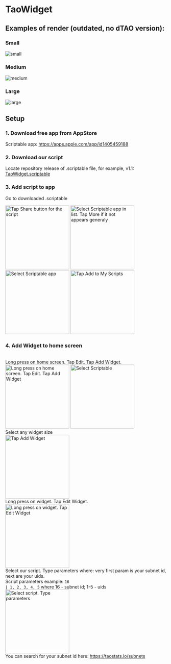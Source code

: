 # TaoWidget

## Examples of render (outdated, no dTAO version):

### Small

<img src="preview/small.jpeg" alt="small"/>

### Medium

<img src="preview/medium.jpeg" alt="medium"/>

### Large

<img src="preview/large.jpeg" alt="large"/>

## Setup

### 1. Download free app from AppStore

Scriptable app: https://apps.apple.com/app/id1405459188

### 2. Download our script

Locate repository release of .scriptable file, for example, v1.1: [TaoWidget.scriptable](https://github.com/ye-du-dev/TaoStats_Scriptable/releases/download/v1.1/TaoWidget.scriptable)

### 3. Add script to app

Go to downloaded .scriptable

<img src="instructions/photo_5037.jpeg" alt="Tap Share button for the script" width="200"/>
<img src="instructions/photo_5041.jpeg" alt="Select Scriptable app in list. Tap More if it not appears generaly" width="200"/>
<img src="instructions/photo_5044.jpeg" alt="Select Scriptable app" width="200"/>
<img src="instructions/photo_5047.jpeg" alt="Tap Add to My Scripts" width="200"/>

### 4. Add Widget to home screen

<br>Long press on home screen. Tap Edit. Tap Add Widget.<br>
<img src="instructions/photo_5051.jpeg" alt="Long press on home screen. Tap Edit. Tap Add Widget" width="200"/>
<img src="instructions/photo_5053.jpeg" alt="Select Scriptable" width="200"/>
<br>Select any widget size<br>
<img src="instructions/photo_5056.jpeg" alt="Tap Add Widget" width="200"/>
<br>Long press on widget. Tap Edit Widget.<br>
<img src="instructions/photo_5059.jpeg" alt="Long press on widget. Tap Edit Widget" width="200"/>
<br>Select our script. Type parameters where: very first param is your subnet id, next are your uids. <br> Script parameters example: <code>16 | 1, 2, 3, 4, 5</code> where 16 - subnet id; 1-5 - uids<br>
<img src="instructions/photo_5102.jpeg" alt="Select script. Type parameters" width="200"/>
<br>You can search for your subnet id here: https://taostats.io/subnets<br>
